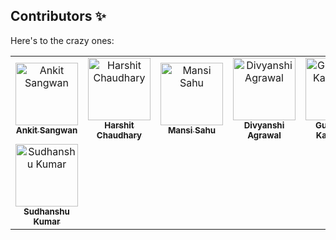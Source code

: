 ## Contributors ✨

Here's to the crazy ones:

<table>
  <!-- Use not more than 7 entries in a single Row -->
  <tr>
    <td align="center"><a href="https://github.com/ankitsangwan1999"><img src="https://github.com/ankitsangwan1999.png?v=4?s=100" width="100px;" alt="Ankit Sangwan"/><br /><sub><b>Ankit Sangwan</b></sub></a><br /></td>
    <td align="center"><a href="https://github.com/harshit-2007"><img src="https://github.com/Harshit-2007.png.png?v=4?s=100" width="100px;" alt="Harshit Chaudhary"/><br /><sub><b>Harshit Chaudhary</b></sub></a><br /></td>
    <td align="center"><a href="https://github.com/mansi0703"><img src="https://github.com/mansi0703.png.png?v=4?s=100" width="100px;" alt="Mansi Sahu"/><br /><sub><b>Mansi Sahu</b></sub></a><br /></td>
    <td align="center"><a href="https://github.com/Divyanshi070700"><img src="https://github.com/Divyanshi070700.png.png?v=4?s=100" width="100px;" alt="Divyanshi Agrawal"/><br /><sub><b>Divyanshi Agrawal</b></sub></a><br /></td>
    <td align="center"><a href="https://github.com/gursimran18"><img src="https://github.com/gursimran18.png.png?v=4?s=100" width="100px;" alt="Gursimran Kaur Saini"/><br /><sub><b>Gursimran Kaur Saini</b></sub></a><br /></td>
    <td align="center"><a href="https://github.com/Ashish-Verma-MNNIT"><img src="https://github.com/Ashish-Verma-MNNIT.png?v=4?s=100" width="100px;" alt="Ashish Verma"/><br /><sub><b>Ashish Verma</b></sub></a><br /></td>
    <td align="center"><a href="https://github.com/gursimran18"><img src="https://github.com/gursimran18.png.png?v=4?s=100" width="100px;" alt="Gursimran Kaur Saini"/><br /><sub><b>Gursimran Kaur Saini</b></sub></a><br /></td>
  </tr>
  <tr>
    <td align="center"><a href="https://github.com/sudhanshu1221"><img src="https://github.com/sudhanshu1221.png.png?v=4?s=100" width="100px;" alt="Sudhanshu Kumar"/><br /><sub><b>Sudhanshu Kumar</b></sub></a><br /></td>
  </tr>
</table>
